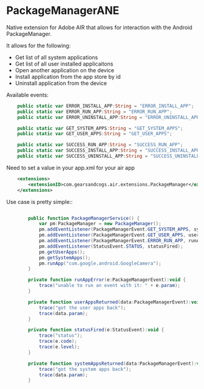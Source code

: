 PackageManagerANE
=================

Native extension for Adobe AIR that allows for interaction with the Android PackageManager.

It allows for the following:

* Get list of all system applications
* Get list of all user installed applicaitons
* Open another application on the device
* Install application from the app store by id
* Uninstall application from the device

Available events:

``` ActionScript
    public static var ERROR_INSTALL_APP:String = "ERROR_INSTALL_APP";
    public static var ERROR_RUN_APP:String = "ERROR_RUN_APP";
    public static var ERROR_UNINSTALL_APP:String = "ERROR_UNINSTALL_APP";

    public static var GET_SYSTEM_APPS:String = "GET_SYSTEM_APPS";
    public static var GET_USER_APPS:String = "GET_USER_APPS";

    public static var SUCCESS_RUN_APP:String = "SUCCESS_RUN_APP";
    public static var SUCCESS_INSTALL_APP:String = "SUCCESS_INSTALL_APP";
    public static var SUCCESS_UNINSTALL_APP:String = "SUCCESS_UNINSTALL_APP";
```

Need to set a value in your app.xml for your air app

``` XML
    <extensions>
        <extensionID>com.gearsandcogs.air.extensions.PackageManager</extensionID>
    </extensions>
```

Use case is pretty simple::

``` ActionScript

        public function PackageManagerService() {
            var pm:PackageManager = new PackageManager();
            pm.addEventListener(PackageManagerEvent.GET_SYSTEM_APPS, systemAppsReturned);
            pm.addEventListener(PackageManagerEvent.GET_USER_APPS, userAppsReturned);
            pm.addEventListener(PackageManagerEvent.ERROR_RUN_APP, runAppError);
            pm.addEventListener(StatusEvent.STATUS, statusFired);
            pm.getUserApps();
            pm.getSystemApps();
            pm.runApp("com.google.android.GoogleCamera");
        }

        private function runAppError(e:PackageManagerEvent):void {
            trace("unable to run an event with it: " + e.param);
        }

        private function userAppsReturned(data:PackageManagerEvent):void {
            trace("got the user apps back");
            trace(data.param);
        }

        private function statusFired(e:StatusEvent):void {
            trace("status");
            trace(e.code);
            trace(e.level);
        }

        private function systemAppsReturned(data:PackageManagerEvent):void {
            trace("got the system apps back");
            trace(data.param);
        }

```
